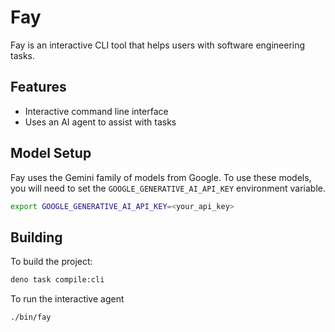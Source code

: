 # Fay

Fay is an interactive CLI tool that helps users with software engineering tasks.

## Features

- Interactive command line interface
- Uses an AI agent to assist with tasks

## Model Setup

Fay uses the Gemini family of models from Google. To use these models, you will need to set the `GOOGLE_GENERATIVE_AI_API_KEY` environment variable.

```bash
export GOOGLE_GENERATIVE_AI_API_KEY=<your_api_key>
```

## Building

To build the project:

```bash
deno task compile:cli
```

To run the interactive agent

```bash
./bin/fay
```

